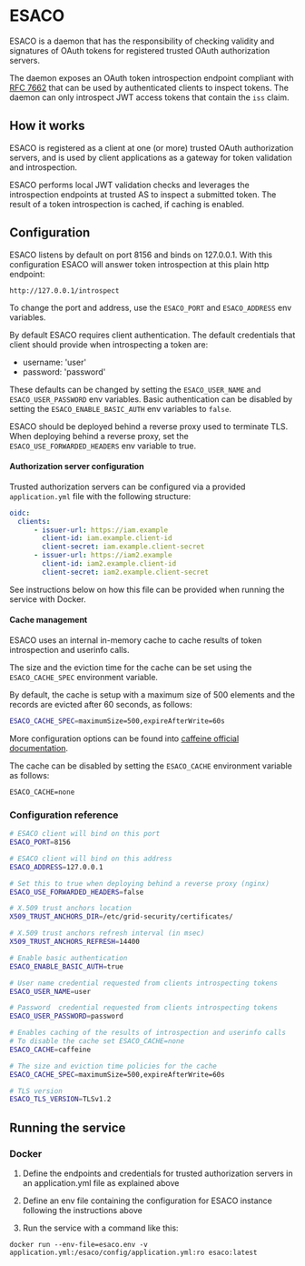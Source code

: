 # ESACO 

ESACO is a daemon that has the responsibility of checking validity
and signatures of OAuth tokens for registered trusted OAuth authorization
servers.

The daemon exposes an OAuth token introspection endpoint compliant with [RFC
7662][rfc7662] that can be used by authenticated clients to inspect tokens. The
daemon can only introspect JWT access tokens that contain the `iss` claim.

## How it works

ESACO is registered as a client at one (or more) trusted OAuth
authorization servers, and is used by client applications as a gateway for
token validation and introspection.

ESACO performs local JWT validation checks and leverages the introspection
endpoints at trusted AS to inspect a submitted token. The result of a token
introspection is cached, if caching is enabled.

## Configuration

ESACO listens by default on port 8156 and binds on 127.0.0.1. With this
configuration ESACO will answer token introspection at this plain
http endpoint:

```
http://127.0.0.1/introspect
```

To change the port and address, use the `ESACO_PORT` and `ESACO_ADDRESS` env
variables. 

By default ESACO requires client authentication. The default credentials
that client should provide when introspecting a token are:

- username: 'user'
- password: 'password'

These defaults can be changed by setting the `ESACO_USER_NAME` and
`ESACO_USER_PASSWORD` env variables. Basic authentication can be disabled by
setting the `ESACO_ENABLE_BASIC_AUTH` env variables to `false`.

ESACO should be deployed behind a reverse proxy used to terminate
TLS. When deploying behind a reverse proxy, set the
`ESACO_USE_FORWARDED_HEADERS` env variable to true.

#### Authorization server configuration

Trusted authorization servers can be configured via a provided `application.yml`
file with the following structure:

```yaml
oidc:
  clients:
      - issuer-url: https://iam.example
        client-id: iam.example.client-id
        client-secret: iam.example.client-secret
      - issuer-url: https://iam2.example
        client-id: iam2.example.client-id
        client-secret: iam2.example.client-secret

```

See instructions below on how this file can be provided when running the
service with Docker.

#### Cache management

ESACO uses an internal in-memory cache to cache results of token
introspection and userinfo calls. 

The size and the eviction time for the cache can be set using the
`ESACO_CACHE_SPEC` environment variable. 

By default, the cache is setup with a maximum size of 500 elements and the
records are evicted after 60 seconds, as follows:

```bash
ESACO_CACHE_SPEC=maximumSize=500,expireAfterWrite=60s
```
More configuration options can be found into [caffeine official
documentation](https://github.com/ben-manes/caffeine/wiki).

The cache can be disabled by setting the `ESACO_CACHE` environment variable as
follows:

```
ESACO_CACHE=none
```

### Configuration reference

```bash
# ESACO client will bind on this port
ESACO_PORT=8156

# ESACO client will bind on this address
ESACO_ADDRESS=127.0.0.1

# Set this to true when deploying behind a reverse proxy (nginx)
ESACO_USE_FORWARDED_HEADERS=false

# X.509 trust anchors location
X509_TRUST_ANCHORS_DIR=/etc/grid-security/certificates/

# X.509 trust anchors refresh interval (in msec)
X509_TRUST_ANCHORS_REFRESH=14400

# Enable basic authentication
ESACO_ENABLE_BASIC_AUTH=true

# User name credential requested from clients introspecting tokens
ESACO_USER_NAME=user

# Password  credential requested from clients introspecting tokens
ESACO_USER_PASSWORD=password

# Enables caching of the results of introspection and userinfo calls 
# To disable the cache set ESACO_CACHE=none
ESACO_CACHE=caffeine

# The size and eviction time policies for the cache
ESACO_CACHE_SPEC=maximumSize=500,expireAfterWrite=60s

# TLS version
ESACO_TLS_VERSION=TLSv1.2
```

## Running the service

### Docker

1. Define the endpoints and credentials for trusted authorization servers in
   an application.yml file as explained above

2. Define an env file containing the configuration for ESACO
   instance following the instructions above

3. Run the service with a command like this:
  ```console
  docker run --env-file=esaco.env -v application.yml:/esaco/config/application.yml:ro esaco:latest
  ```

[rfc7662]: https://tools.ietf.org/html/rfc7662

